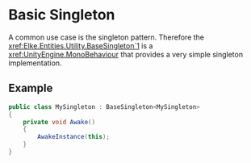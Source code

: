 # Basic Singleton

A common use case is the singleton pattern.
Therefore the <xref:Elke.Entities.Utility.BaseSingleton`1> is a <xref:UnityEngine.MonoBehaviour> that provides a very simple singleton implementation.

## Example

```cs
public class MySingleton : BaseSingleton<MySingleton>
{
    private void Awake()
    {
        AwakeInstance(this);
    }
}
```